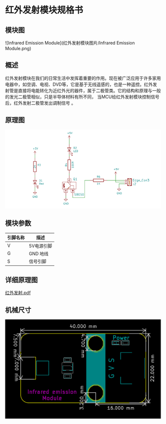 # 红外发射模块规格书

## 模块图

![Infrared Emission Module](红外发射模块图片/Infrared Emission Module.png)

## 概述

​        红外发射模块在我们的日常生活中发挥着重要的作用。现在被广泛应用于许多家用电器中，如空调、电视、DVD等，它是基于无线遥感的，也是一种遥控。红外发射管是直接将电能转化为近红外光的器件，属于二极管类。它的结构和原理与一般的发光二极管相似，只是半导体材料有所不同， 当MCU给红外发射模块控制信号后，红外发射二极管发出调制信号 。

## 原理图

![7](红外发射模块图片/7.png)

## 模块参数

| 引脚名称 | 描述       |
| -------- | ---------- |
| V        | 5V电源引脚 |
| G        | GND 地线   |
| S        | 信号引脚   |

## 详细原理图

 [红外发射.pdf](红外发射模块图片/红外发射.pdf) 

## 机械尺寸

![5](红外发射模块图片/5.png)